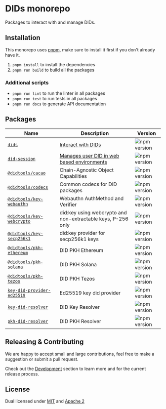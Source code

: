 # DIDs monorepo

Packages to interact with and manage DIDs. 

## Installation

This monorepo uses [pnpm](https://pnpm.io/), make sure to install it first if you don't already have it.

1. `pnpm install` to install the dependencies
1. `pnpm run build` to build all the packages

### Additional scripts

- `pnpm run lint` to run the linter in all packages
- `pnpm run test` to run tests in all packages
- `pnpm run docs` to generate API documentation

## Packages

| Name                                                | Description                                                                                           | Version                                                                 |
|-----------------------------------------------------|-------------------------------------------------------------------------------------------------------|-------------------------------------------------------------------------|
| [`dids`](./packages/dids)                           | [Interact with DIDs](https://developers.ceramic.network/docs/dids/guides/using-with-composedb-client) | ![npm version](https://img.shields.io/npm/v/dids.svg)                   |
| [`did-session`](./packages/did-session)             | [Manages user DID in web based environments](https://did.js.org/docs/api/modules/did_session)         | ![npm version](https://img.shields.io/npm/v/did-session.svg)            |
| [`@didtools/cacao`](./packages/cacao)               | Chain-Agnostic Object Capabilities                                                                    | ![npm version](https://img.shields.io/npm/v/@didtools/cacao.svg)        |
| [`@didtools/codecs`](./packages/codecs)             | Common codecs for DID packages                                                                        | ![npm version](https://img.shields.io/npm/v/@didtools/codecs.svg)       |
| [`@didtools/key-webauthn`](./packages/key-webauthn) | Webauthn AuthMethod and Verifier                                                                      | ![npm version](https://img.shields.io/npm/v/@didtools/key-webauthn.svg) |
| [`@didtools/key-webcrypto`](./packages/key-webcrypto) | did:key using webcrypto and non-extractable keys, P-256 only                                          | ![npm version](https://img.shields.io/npm/v/@didtools/key-webcrypto.svg) |
| [`@didtools/key-secp256k1`](./packages/key-secp256k1) | did:key provider for secp256k1 keys                                                                   | ![npm version](https://img.shields.io/npm/v/@didtools/key-secp256k1.svg) |
| [`@didtools/pkh-ethereum`](./packages/pkh-ethereum) | DID PKH Ethereum                                                                                      | ![npm version](https://img.shields.io/npm/v/@didtools/pkh-ethereum.svg) |
| [`@didtools/pkh-solana`](./packages/pkh-solana)     | DID PKH Solana                                                                                        | ![npm version](https://img.shields.io/npm/v/@didtools/pkh-solana.svg)   |
| [`@didtools/pkh-tezos`](./packages/pkh-tezos)       | DID PKH Tezos                                                                                         | ![npm version](https://img.shields.io/npm/v/@didtools/pkh-tezos.svg)    |
| [`key-did-provider-ed25519`](./packages/key-did-provider-ed25519)   | Ed25519 key did provider                                                                              | ![npm version](https://img.shields.io/npm/v/key-did-provider-ed25519.svg)       |
| [`key-did-resolver`](./packages/key-did-resolver)   | DID Key Resolver                                                                                      | ![npm version](https://img.shields.io/npm/v/key-did-resolver.svg)       |
| [`pkh-did-resolver`](./packages/pkh-did-resolver)   | DID PKH Resolver                                                                                      | ![npm version](https://img.shields.io/npm/v/pkh-did-resolver.svg)       |



## Releasing & Contributing

We are happy to accept small and large contributions, feel free to make a suggestion or submit a pull request.

Check out the [Development](./DEVELOPMENT.md) section to learn more and for the current release process. 


## License

Dual licensed under [MIT](LICENSE-MIT) and [Apache 2](LICENSE-APACHE)
